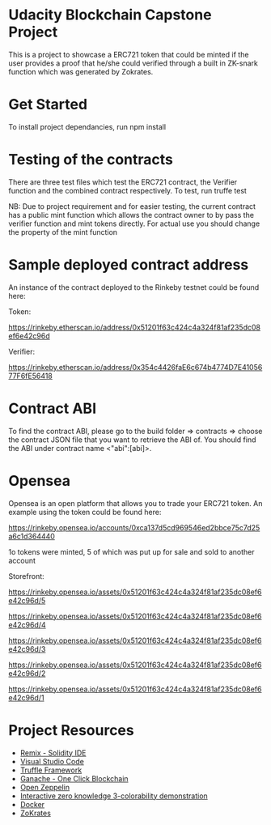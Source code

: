 # Udacity Blockchain Capstone Project

This is a project to showcase a ERC721 token that could be minted if the user provides a proof that he/she could verified through a built in ZK-snark function which was generated by Zokrates.

# Get Started

To install project dependancies, run npm install

# Testing of the contracts

There are three test files which test the ERC721 contract, the Verifier function and the combined contract respectively. To test, run truffe test

NB: Due to project requirement and for easier testing, the current contract has a public mint function which allows the contract owner to by pass the verifier function and mint tokens directly. For actual use you should change the property of the mint function

# Sample deployed contract address

An instance of the contract deployed to the Rinkeby testnet could be found here: 

Token:

https://rinkeby.etherscan.io/address/0x51201f63c424c4a324f81af235dc08ef6e42c96d

Verifier:

https://rinkeby.etherscan.io/address/0x354c4426faE6c674b4774D7E4105677F6fE56418

# Contract ABI

To find the contract ABI, please go to the build folder => contracts => choose the contract JSON file that you want to retrieve the ABI of. You should find the ABI under contract name <"abi":[abi]>.

# Opensea   

Opensea is an open platform that allows you to trade your ERC721 token. An example using the token could be found here:

https://rinkeby.opensea.io/accounts/0xca137d5cd969546ed2bbce75c7d25a6c1d364440

1o tokens were minted, 5 of which was put up for sale and sold to another account

Storefront:

https://rinkeby.opensea.io/assets/0x51201f63c424c4a324f81af235dc08ef6e42c96d/5

https://rinkeby.opensea.io/assets/0x51201f63c424c4a324f81af235dc08ef6e42c96d/4

https://rinkeby.opensea.io/assets/0x51201f63c424c4a324f81af235dc08ef6e42c96d/3

https://rinkeby.opensea.io/assets/0x51201f63c424c4a324f81af235dc08ef6e42c96d/2

https://rinkeby.opensea.io/assets/0x51201f63c424c4a324f81af235dc08ef6e42c96d/1


# Project Resources

* [Remix - Solidity IDE](https://remix.ethereum.org/)
* [Visual Studio Code](https://code.visualstudio.com/)
* [Truffle Framework](https://truffleframework.com/)
* [Ganache - One Click Blockchain](https://truffleframework.com/ganache)
* [Open Zeppelin ](https://openzeppelin.org/)
* [Interactive zero knowledge 3-colorability demonstration](http://web.mit.edu/~ezyang/Public/graph/svg.html)
* [Docker](https://docs.docker.com/install/)
* [ZoKrates](https://github.com/Zokrates/ZoKrates)
